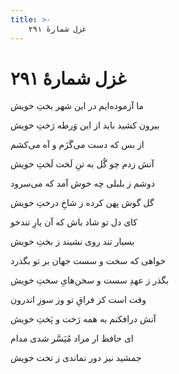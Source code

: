 ```yaml
---
title: >-
    غزل شمارهٔ ۲۹۱
---
```

# غزل شمارهٔ ۲۹۱

<div class="b" id="bn1"><div class="m1"><p>ما آزموده‌ایم در این شهر بختِ خویش</p></div>
<div class="m2"><p>بیرون کشید باید از این وَرطه رَختِ خویش</p></div></div>
<div class="b" id="bn2"><div class="m1"><p>از بس که دست می‌گَزَم و آه می‌کشم</p></div>
<div class="m2"><p>آتش زدم چو گُل به تنِ لَخت لَختِ خویش</p></div></div>
<div class="b" id="bn3"><div class="m1"><p>دوشم ز بلبلی چه خوش آمد که می‌سرود</p></div>
<div class="m2"><p>گل گوش پهن کرده ز شاخِ درختِ خویش</p></div></div>
<div class="b" id="bn4"><div class="m1"><p>کای دل تو شاد باش که آن یارِ تندخو</p></div>
<div class="m2"><p>بسیار تند روی نشیند ز بختِ خویش</p></div></div>
<div class="b" id="bn5"><div class="m1"><p>خواهی که سخت و سست جهان بر تو بگذرد</p></div>
<div class="m2"><p>بگذر ز عهدِ سست و سخن‌هایِ سختِ خویش</p></div></div>
<div class="b" id="bn6"><div class="m1"><p>وقت است کز فراقِ تو وز سوزِ اندرون</p></div>
<div class="m2"><p>آتش درافکنم به همه رَخت و پَختِ خویش</p></div></div>
<div class="b" id="bn7"><div class="m1"><p>ای حافظ ار مراد مُیَسَّر شدی مدام</p></div>
<div class="m2"><p>جمشید نیز دور نماندی ز تخت خویش</p></div></div>
